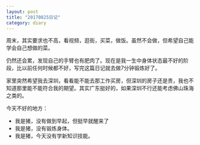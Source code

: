 ```yaml
---
layout: post
title: "20170825日记"
category: diary
---
```


周末，其实要求也不高，看视频，逛街，买菜，做饭。虽然不会做，但希望自己能学会自己想做的菜。

仍然还会累，发现自己的手臂也有肥肉了。现在是我一生中身体状态最不好的阶段，比以前任何时候都不好，写完这篇日记就去做7分钟锻炼好了。

家里突然希望我去深圳，看看能不能去那工作买房，但深圳的房子还是贵，我也不知道那里能不能符合我的期望。其实广东挺好的，如果深圳不行还能考虑佛山珠海之类的。

今天不好的地方：

- 我是猪，没有做到早起，但挺早就醒来了
- 我是猪，没有锻炼身体。
- 我是猪，今天没有学新知识技能。
